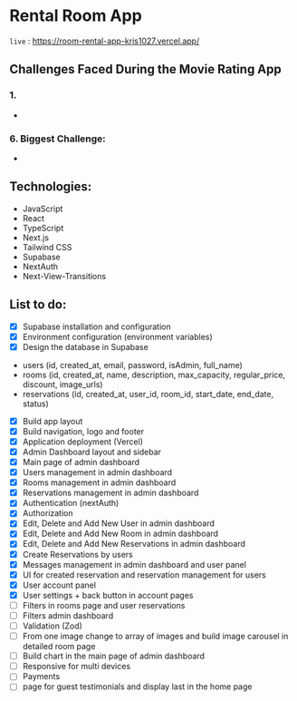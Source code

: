 # Rental Room App

`live` : <https://room-rental-app-kris1027.vercel.app/>

## Challenges Faced During the Movie Rating App

### 1.

-

### 6. Biggest Challenge:

-

## Technologies:

-  JavaScript
-  React
-  TypeScript
-  Next.js
-  Tailwind CSS
-  Supabase
-  NextAuth
-  Next-View-Transitions

## List to do:

-  [x] Supabase installation and configuration
-  [x] Environment configuration (environment variables)
-  [x] Design the database in Supabase
-  users (id, created_at, email, password, isAdmin, full_name)
-  rooms (id, created_at, name, description, max_capacity, regular_price, discount, image_urls)
-  reservations (id, created_at, user_id, room_id, start_date, end_date, status)
-  [x] Build app layout
-  [x] Build navigation, logo and footer
-  [x] Application deployment (Vercel)
-  [x] Admin Dashboard layout and sidebar
-  [x] Main page of admin dashboard
-  [x] Users management in admin dashboard
-  [x] Rooms management in admin dashboard
-  [x] Reservations management in admin dashboard
-  [x] Authentication (nextAuth)
-  [x] Authorization
-  [x] Edit, Delete and Add New User in admin dashboard
-  [x] Edit, Delete and Add New Room in admin dashboard
-  [x] Edit, Delete and Add New Reservations in admin dashboard
-  [x] Create Reservations by users
-  [x] Messages management in admin dashboard and user panel
-  [x] UI for created reservation and reservation management for users
-  [x] User account panel
-  [x] User settings + back button in account pages
-  [ ] Filters in rooms page and user reservations
-  [ ] Filters admin dashboard
-  [ ] Validation (Zod)
-  [ ] From one image change to array of images and build image carousel in detailed room page
-  [ ] Build chart in the main page of admin dashboard
-  [ ] Responsive for multi devices
-  [ ] Payments
-  [ ] page for guest testimonials and display last in the home page
